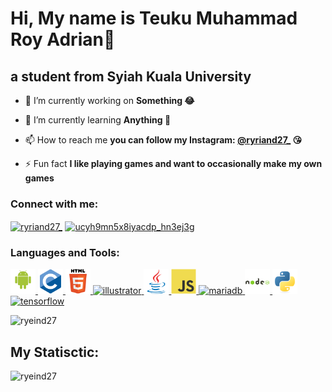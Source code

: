<h1 align="left">Hi, My name is Teuku Muhammad Roy Adrian👋</h1>

<h2 align="left">a student from Syiah Kuala University</h2>

- 🔭 I’m currently working on **Something :joy:**

- 🌱 I’m currently learning **Anything :thinking:**

- 📫 How to reach me **you can follow my Instagram: [@ryriand27_](https://www.instagram.com/ryriand27_/) :kissing_heart:**

- ⚡ Fun fact **I like playing games and want to occasionally make my own games**

<h3 align="left">Connect with me:</h3>
<p align="left">
<a href="https://instagram.com/ryriand27_" target="blank"><img align="center" src="https://raw.githubusercontent.com/rahuldkjain/github-profile-readme-generator/master/src/images/icons/Social/instagram.svg" alt="ryriand27_" height="30" width="40" /></a>
<a href="ucyh9mn5x8iyacdp_hn3ej3g" target="blank"><img align="center" src="https://raw.githubusercontent.com/rahuldkjain/github-profile-readme-generator/master/src/images/icons/Social/youtube.svg" alt="ucyh9mn5x8iyacdp_hn3ej3g" height="30" width="40" /></a>
</p>

<h3 align="left">Languages and Tools:</h3>
<p align="left"> <a href="https://developer.android.com" target="_blank" rel="noreferrer"> <img src="https://raw.githubusercontent.com/devicons/devicon/master/icons/android/android-original-wordmark.svg" alt="android" width="40" height="40"/> </a> <a href="https://www.cprogramming.com/" target="_blank" rel="noreferrer"> <img src="https://raw.githubusercontent.com/devicons/devicon/master/icons/c/c-original.svg" alt="c" width="40" height="40"/> </a> <a href="https://www.w3.org/html/" target="_blank" rel="noreferrer"> <img src="https://raw.githubusercontent.com/devicons/devicon/master/icons/html5/html5-original-wordmark.svg" alt="html5" width="40" height="40"/> </a> <a href="https://www.adobe.com/in/products/illustrator.html" target="_blank" rel="noreferrer"> <img src="https://www.vectorlogo.zone/logos/adobe_illustrator/adobe_illustrator-icon.svg" alt="illustrator" width="40" height="40"/> </a> <a href="https://www.java.com" target="_blank" rel="noreferrer"> <img src="https://raw.githubusercontent.com/devicons/devicon/master/icons/java/java-original.svg" alt="java" width="40" height="40"/> </a> <a href="https://developer.mozilla.org/en-US/docs/Web/JavaScript" target="_blank" rel="noreferrer"> <img src="https://raw.githubusercontent.com/devicons/devicon/master/icons/javascript/javascript-original.svg" alt="javascript" width="40" height="40"/> </a> <a href="https://mariadb.org/" target="_blank" rel="noreferrer"> <img src="https://www.vectorlogo.zone/logos/mariadb/mariadb-icon.svg" alt="mariadb" width="40" height="40"/> </a> <a href="https://nodejs.org" target="_blank" rel="noreferrer"> <img src="https://raw.githubusercontent.com/devicons/devicon/master/icons/nodejs/nodejs-original-wordmark.svg" alt="nodejs" width="40" height="40"/> </a> <a href="https://www.python.org" target="_blank" rel="noreferrer"> <img src="https://raw.githubusercontent.com/devicons/devicon/master/icons/python/python-original.svg" alt="python" width="40" height="40"/> </a> <a href="https://www.tensorflow.org" target="_blank" rel="noreferrer"> <img src="https://www.vectorlogo.zone/logos/tensorflow/tensorflow-icon.svg" alt="tensorflow" width="40" height="40"/> </a> </p>

<p><img align="down" src="https://github-readme-stats.vercel.app/api/top-langs?username=ryeind27&show_icons=true&theme=dark&title_color=fad900&text_color=dbbe00&locale=en&layout=compact" alt="ryeind27" </p>
 
<h2 align="left">My Statisctic: </h2>
  
<p>&nbsp;<img align="left" src="https://github-readme-stats.vercel.app/api?username=ryeind27&show_icons=true&theme=dark&title_color=ffdd00&text_color=dbbe00&locale=en" alt="ryeind27" </p>
